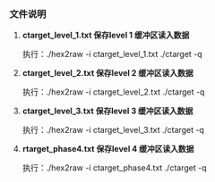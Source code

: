 ### 文件说明

1. **ctarget_level_1.txt 保存level 1 缓冲区读入数据**

   执行：./hex2raw -i ctarget_level_1.txt ./ctarget -q

2. **ctarget_level_2.txt 保存level 2 缓冲区读入数据**

   执行：./hex2raw -i ctarget_level_2.txt ./ctarget -q

3. **ctarget_level_3.txt 保存level 3 缓冲区读入数据**

   执行：./hex2raw -i ctarget_level_3.txt ./ctarget -q

4. **rtarget_phase4.txt 保存level 4 缓冲区读入数据**

   执行：./hex2raw -i ctarget_phase4.txt ./ctarget -q